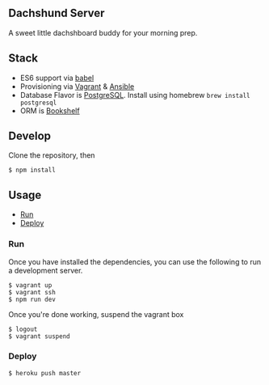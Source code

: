## Dachshund Server

A sweet little dachshboard buddy for your morning prep.

## Stack

- ES6 support via [babel](https://babeljs.io)
- Provisioning via [Vagrant](https://www.vagrantup.com/) & [Ansible](https://www.ansible.com/)
- Database Flavor is [PostgreSQL](https://www.postgresql.org/). Install using homebrew `brew install postgresql`
- ORM is [Bookshelf](http://bookshelfjs.org/)

## Develop

Clone the repository, then

```
$ npm install
```

## Usage

- [Run](#run)
- [Deploy](#deploy)

### Run

Once you have installed the dependencies, you can use the following to run a development server.

```
$ vagrant up
$ vagrant ssh
$ npm run dev
```

Once you're done working, suspend the vagrant box

```
$ logout
$ vagrant suspend
```

### Deploy

```
$ heroku push master
```
